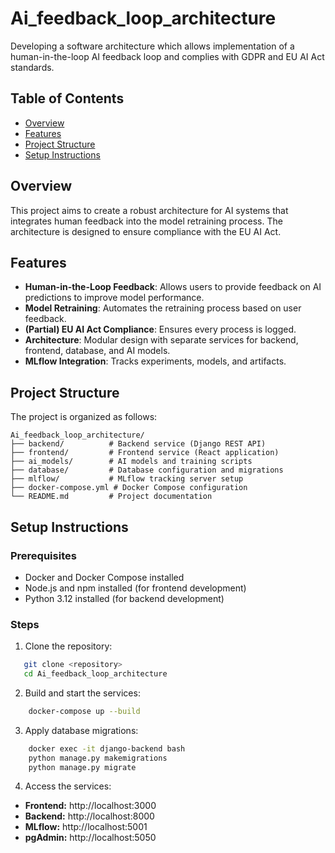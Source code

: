 # Ai_feedback_loop_architecture

Developing a software architecture which allows implementation of a human-in-the-loop AI feedback loop and complies with GDPR and EU AI Act standards.

## Table of Contents
- [Overview](#overview)
- [Features](#features)
- [Project Structure](#project-structure)
- [Setup Instructions](#setup-instructions)

## Overview

This project aims to create a robust architecture for AI systems that integrates human feedback into the model retraining process. The architecture is designed to ensure compliance with the EU AI Act.

## Features

- **Human-in-the-Loop Feedback**: Allows users to provide feedback on AI predictions to improve model performance.
- **Model Retraining**: Automates the retraining process based on user feedback.
- **(Partial) EU AI Act Compliance**: Ensures every process is logged.
- **Architecture**: Modular design with separate services for backend, frontend, database, and AI models.
- **MLflow Integration**: Tracks experiments, models, and artifacts.

## Project Structure

The project is organized as follows:

```
Ai_feedback_loop_architecture/
├── backend/          # Backend service (Django REST API)
├── frontend/         # Frontend service (React application)
├── ai_models/        # AI models and training scripts
├── database/         # Database configuration and migrations
├── mlflow/           # MLflow tracking server setup
├── docker-compose.yml # Docker Compose configuration
└── README.md         # Project documentation
```

## Setup Instructions

### Prerequisites

- Docker and Docker Compose installed
- Node.js and npm installed (for frontend development)
- Python 3.12 installed (for backend development)

### Steps

1. Clone the repository:
```zsh
   git clone <repository>
   cd Ai_feedback_loop_architecture
```

2. Build and start the services:
```zsh
    docker-compose up --build
```

3. Apply database migrations:
```zsh
    docker exec -it django-backend bash
    python manage.py makemigrations
    python manage.py migrate
```

4. Access the services:

 - **Frontend:** http://localhost:3000
 - **Backend:** http://localhost:8000
 - **MLflow:** http://localhost:5001
 - **pgAdmin:** http://localhost:5050


